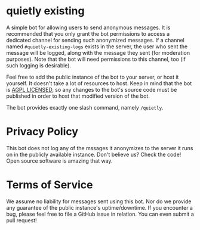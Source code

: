 # quietly existing

A simple bot for allowing users to send anonymous messages. It is recommended that you only grant the bot permissions to access a dedicated channel for sending such anonymized messages. If a channel named `#quietly-existing-logs` exists in the server, the user who sent the message will be logged, along with the message they sent (for moderation purposes). Note that the bot will need permissions to this channel, too (if such logging is desirable).

Feel free to add the public instance of the bot to your server, or host it yourself. It doesn't take a lot of resources to host. Keep in mind that the bot is [AGPL LICENSED](LICENSE), so any changes to the bot's source code must be published in order to host that modified version of the bot.

The bot provides exactly one slash command, namely `/quietly`.

# Privacy Policy

This bot does not log any of the mssages it anonymizes to the server it runs on in the publicly available instance. Don't believe us? Check the code! Open source software is amazing that way.

# Terms of Service

We assume no liability for messages sent using this bot. Nor do we provide any guarantee of the public instance's uptime/downtime. If you encounter a bug, please feel free to file a GitHub issue in relation. You can even submit a pull request!
